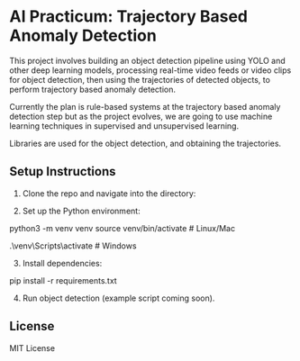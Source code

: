 # AI Practicum: Trajectory Based Anomaly Detection

This project involves building an object detection pipeline using YOLO and other deep learning models, processing real-time video feeds or video clips for object detection, then using the trajectories of detected objects, to perform trajectory based anomaly detection.

Currently the plan is rule-based systems at the trajectory based anomaly detection step but as the project evolves, we are going to use machine learning techniques in supervised and unsupervised learning.

Libraries are used for the object detection, and obtaining the trajectories.

## Setup Instructions
1. Clone the repo and navigate into the directory:


2. Set up the Python environment:

python3 -m venv venv
source venv/bin/activate  # Linux/Mac

.\venv\Scripts\activate   # Windows

3. Install dependencies:

pip install -r requirements.txt


4. Run object detection (example script coming soon).

## License
MIT License
